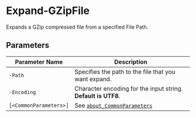 # Expand-GZipFile

Expands a GZip compressed file from a specified File Path.

## Parameters

| Parameter Name | Description |
| --- | --- |
| `-Path` | Specifies the path to the file that you want expand. |
| `-Encoding` | Character encoding for the input string. __Default is UTF8__. |
| `[<CommonParameters>]` | See [`about_CommonParameters`](https://go.microsoft.com/fwlink/?LinkID=113216) |
